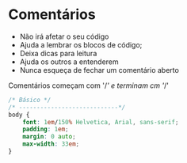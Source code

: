 # Comentários

* Não irá afetar o seu código
* Ajuda a lembrar os blocos de código;
* Deixa dicas para leitura
* Ajuda os outros a entenderem
* Nunca esqueça de fechar um comentário aberto

Comentários começam com '/*' e terminam cm '*/'

```css
/* Básico */
/* ----------------------------*/
body {
    font: 1em/150% Helvetica, Arial, sans-serif;
    padding: 1em;
    margin: 0 auto;
    max-width: 33em;
}